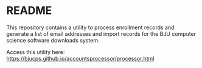 # README

This repository contains a utility to process enrollment records and generate a list of
email addresses and import records for the BJU computer science software downloads system.

Access this utility here: https://bjucps.github.io/accountsprocessor/processor.html

